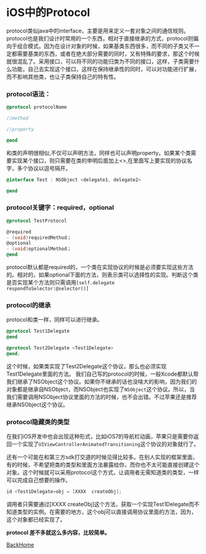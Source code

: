 # iOS中的Protocol

protocol类似java中的interface，主要是用来定义一套对象之间的通信规则。protocol也是我们设计时常用的一个东西，相对于直接继承的方式，protocol则偏向于组合模式。因为在设计对象的时候，如果基类东西很多，而不同的子类又不一定都需要基类的东西，或者在绝大部分需要的同时，又有特殊的要求，那这个时候就很混乱了。采用接口，可以将不同的功能归类为不同的接口，这样，子类需要什么功能，自己去实现这个接口，这样在保持继承性的同时，可以对功能进行扩展，而不影响其他类，也让子类保持自己的特有性。

### **protocol语法：**

```objective-c
@protocol protocolName

//method

//property

@end
```

和类的声明很相似,不仅可以声明方法，同样也可以声明property。如果某个类需要实现某个接口，则只需要在类的申明后面加上<>,在里面写上要实现的协议名字，多个协议以逗号隔开。

```objective-c
@interface Test : NSObject <delegate1, delegate2>

@end
```

### **protocol关键字：required，optional**

```objective-c
@protocol TestProtocol

@required
- (void)requiredMethod；
@optional
- (void)optionalMethod；
@end
```

protocol默认都是required的，一个类在实现协议的时候是必须要实现这些方法的。相对的，如果optional下面的方法，则表示类可以选择性的实现。判断这个类是否实现某个方法则只需调用`[self.delegate respondToSelector:@selector()]`

### **protocol的继承**

protocol和类一样，同样可以进行继承。

```objective-c
@protocol Test1Delegate
@end

@protocol Test2Delegate <Test1Delegate>
@end;
```

这个时候，如果类实现了Test2Delegate这个协议，那么也必须实现Test1Delegate里面的方法。 我们自己写的protocol的时候，一般Xcode都默认帮我们继承了NSObject这个协议。如果你不继承的话也没啥大的影响，因为我们的对象都是继承自NSObject，而NSObject也实现了`NSObject`这个协议。所以，当我们需要调用NSObject协议里面的方法的时候，也不会出错。不过苹果还是推荐继承NSObject这个协议。

### **protocol隐藏类的类型**

在我们iOS开发中也会出现这种形式，比如iOS7的导航栏动画，苹果只是需要你返回一个实现了`UIViewControllerAnimatedTransitioning`这个协议的对象就行了。

还有一个可能在和第三方sdk打交道的时候见得比较多。在别人实现的框架里面，有的时候，不希望把类的类型和里面方法暴露给你，而你也不太可能直接创建这个对象。这个时候就可以采用protocol这个方式，让调用者无需知道类的类型，一样可以完成自己想要的操作。

```objective-c
id <Test1Delegate>obj = [XXXX  createObj];
```

调用者只需要通过[XXXX createObj]这个方法，获取一个实现Test1Delegate而不知道类型的实例。在需要的地方，这个obj可以直接调用协议里面的方法，因为，这个对象都已经实现了。

**protocol 差不多就这么多内容，比较简单。**



[BackHome](http://ablexie.github.io/)